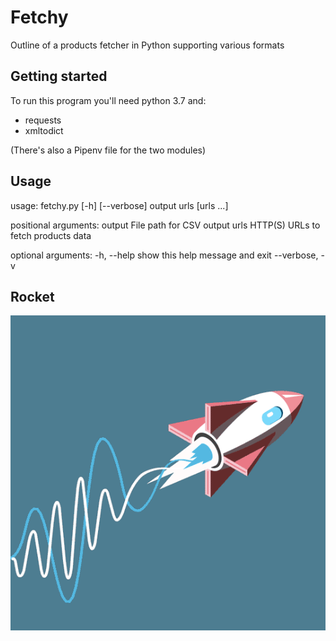 Fetchy
======

Outline of a products fetcher in Python supporting various formats

Getting started
---------------

To run this program you'll need python 3.7 and:
* requests
* xmltodict

(There's also a Pipenv file for the two modules)

Usage
-----

usage: fetchy.py [-h] [--verbose] output urls [urls ...]

positional arguments:
  output         File path for CSV output
  urls           HTTP(S) URLs to fetch products data

optional arguments:
  -h, --help     show this help message and exit
  --verbose, -v

Rocket
------

![](rocket.gif)
